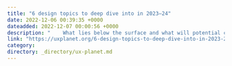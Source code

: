 ```yaml
---
title: "6 design topics to deep dive into in 2023–24"
date: 2022-12-06 00:39:35 +0000
dateadded: 2022-12-07 00:00:56 +0000
description: "    What lies below the surface and what will potential clients and employers look for in designers?  Continue reading on UX Planet »  "
link: "https://uxplanet.org/6-design-topics-to-deep-dive-into-in-2023-24-581952d87ec5?source=rss----819cc2aaeee0---4"
category:
directory: _directory/ux-planet.md
---
```

